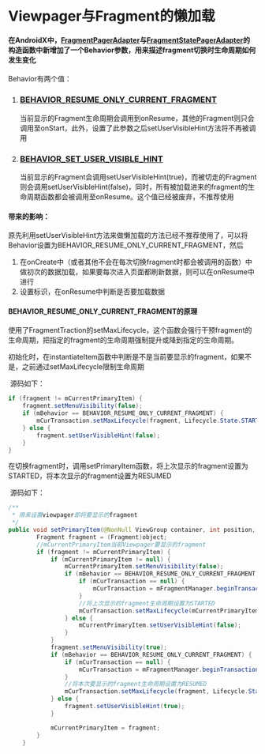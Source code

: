 # Viewpager与Fragment的懒加载

#### 在AndroidX中，[FragmentPagerAdapter](https://developer.android.google.cn/reference/androidx/fragment/app/FragmentPagerAdapter?hl=en)与[FragmentStatePagerAdapter](https://developer.android.google.cn/reference/kotlin/androidx/fragment/app/FragmentStatePagerAdapter?hl=en)的构造函数中新增加了一个Behavior参数，用来描述fragment切换时生命周期如何发生变化

Behavior有两个值：

1. ### [BEHAVIOR_RESUME_ONLY_CURRENT_FRAGMENT](https://developer.android.google.cn/reference/androidx/fragment/app/FragmentPagerAdapter?hl=en#BEHAVIOR_RESUME_ONLY_CURRENT_FRAGMENT)

   当前显示的Fragment生命周期会调用到onResume，其他的Fragment则只会调用至onStart，此外，设置了此参数之后setUserVisibleHint方法将不再被调用

2. ### [BEHAVIOR_SET_USER_VISIBLE_HINT](https://developer.android.google.cn/reference/androidx/fragment/app/FragmentPagerAdapter?hl=en#BEHAVIOR_SET_USER_VISIBLE_HINT)

   当前显示的Fragment会调用setUserVisibleHint(true)，而被切走的Fragment则会调用setUserVisibleHint(false)，同时，所有被加载进来的fragment的生命周期函数都会被调用至onResume。这个值已经被废弃，不推荐使用

#### 带来的影响：

原先利用setUserVisibleHint方法来做懒加载的方法已经不推荐使用了，可以将Behavior设置为BEHAVIOR_RESUME_ONLY_CURRENT_FRAGMENT，然后

1. 在onCreate中（或者其他不会在每次切换fragment时都会被调用的函数）中做初次的数据加载，如果要每次进入页面都刷新数据，则可以在onResume中进行
2. 设置标识，在onResume中判断是否要加载数据

#### BEHAVIOR_RESUME_ONLY_CURRENT_FRAGMENT的原理

​	使用了FragmentTraction的setMaxLifecycle，这个函数会强行干预fragment的生命周期，把指定的fragment的生命周期强制提升或降到指定的生命周期。

​	初始化时，在instantiateItem函数中判断是不是当前要显示的fragment，如果不是，之前通过setMaxLifecycle限制生命周期

​	源码如下：

```java
if (fragment != mCurrentPrimaryItem) {
    fragment.setMenuVisibility(false);
    if (mBehavior == BEHAVIOR_RESUME_ONLY_CURRENT_FRAGMENT) {
        mCurTransaction.setMaxLifecycle(fragment, Lifecycle.State.STARTED);
    } else {
        fragment.setUserVisibleHint(false);
    }
}
```



​	在切换fragment时，调用setPrimaryItem函数，将上次显示的fragment设置为STARTED，将本次显示的fragment设置为RESUMED

​	源码如下：

```java
/**
 * 用来设置viewpager即将要显示的fragment
 */
public void setPrimaryItem(@NonNull ViewGroup container, int position, @NonNull Object object) {
        Fragment fragment = (Fragment)object;
     	//mCurrentPrimaryItem当前Viewpager要显示的fragment
        if (fragment != mCurrentPrimaryItem) {
            if (mCurrentPrimaryItem != null) {
                mCurrentPrimaryItem.setMenuVisibility(false);
                if (mBehavior == BEHAVIOR_RESUME_ONLY_CURRENT_FRAGMENT) {
                    if (mCurTransaction == null) {
                        mCurTransaction = mFragmentManager.beginTransaction();
                    }
                    //将上次显示的fragment生命周期设置为STARTED
                    mCurTransaction.setMaxLifecycle(mCurrentPrimaryItem, Lifecycle.State.STARTED);
                } else {
                    mCurrentPrimaryItem.setUserVisibleHint(false);
                }
            }
            fragment.setMenuVisibility(true);
            if (mBehavior == BEHAVIOR_RESUME_ONLY_CURRENT_FRAGMENT) {
                if (mCurTransaction == null) {
                    mCurTransaction = mFragmentManager.beginTransaction();
                }
                //将本次要显示的fragment生命周期设置为RESUMED
                mCurTransaction.setMaxLifecycle(fragment, Lifecycle.State.RESUMED);
            } else {
                fragment.setUserVisibleHint(true);
            }

            mCurrentPrimaryItem = fragment;
        }
    }
```







